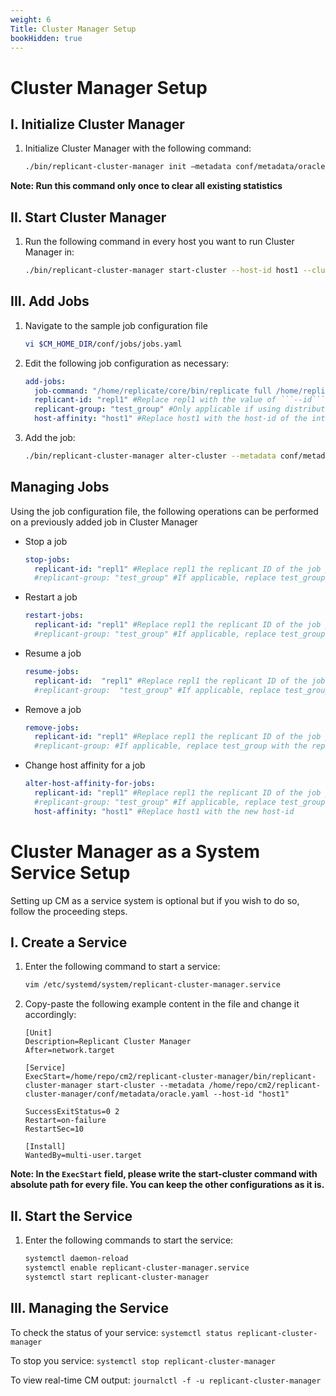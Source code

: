 ```yaml
---
weight: 6
Title: Cluster Manager Setup
bookHidden: true
---
```


# Cluster Manager Setup

## I. Initialize Cluster Manager

1. Initialize Cluster Manager with the following command:
    ```BASH
    ./bin/replicant-cluster-manager init –metadata conf/metadata/oracle.yaml
    ```
**Note: Run this command only once to clear all existing statistics**

## II. Start Cluster Manager

1. Run the following command in every host you want to run Cluster Manager in:
    ```BASH
    ./bin/replicant-cluster-manager start-cluster --host-id host1 --cluster conf/cluster/cluster.yaml --metadata conf/metadata/oracle.yaml
    ```

## III. Add Jobs


1. Navigate to the sample job configuration file
    ```BASH
    vi $CM_HOME_DIR/conf/jobs/jobs.yaml
    ```

2. Edit the following job configuration as necessary:
    ```YAML
    add-jobs:
      job-command: "/home/replicate/core/bin/replicate full /home/replicate/core/conf/conn/oracle_src.yaml /home/replicate/core/conf/conn/memsql_dst.yaml --extractor /home/replicate/core/conf/src/oracle.yaml --applier /home/replicate/core/conf/dst/memsql.yaml --replace-existing --filter /home/replicate/core/filter/oracle_filter.yaml --metadata /home/replicate/core/conf/metadata/memsql.yaml --general /home/replicate/core/conf/general/general.yaml --distribute /home/replicate/core/conf/distribution/distribution.yaml --id repl1 --overwrite"
      replicant-id: "repl1" #Replace repl1 with the value of ```--id``` from the job command
      replicant-group: "test_group" #Only applicable if using distributed replication
      host-affinity: "host1" #Replace host1 with the host-id of the intended host in the cluster
    ```


3. Add the job:
    ```BASH
    ./bin/replicant-cluster-manager alter-cluster --metadata conf/metadata/oracle.yaml --jobs conf/jobs/jobs.yaml
    ```

## Managing Jobs
Using the job configuration file, the following operations can be performed on a previously added job in Cluster Manager

* Stop a job
  ```YAML
  stop-jobs:
    replicant-id: "repl1" #Replace repl1 the replicant ID of the job you want to stop
    #replicant-group: "test_group" #If applicable, replace test_group with the replicant group of the job you want to stop
  ```
* Restart a job
  ```YAML
  restart-jobs:
    replicant-id: "repl1" #Replace repl1 the replicant ID of the job you want to restart
    #replicant-group: "test_group" #If applicable, replace test_group with the replicant group of the job you want to restart
  ```
* Resume a job
  ```YAML
  resume-jobs:
    replicant-id:  "repl1" #Replace repl1 the replicant ID of the job you want to resume
    #replicant-group:  "test_group" #If applicable, replace test_group with the replicant group of the job you want to resume
  ```
* Remove a job
  ```YAML
  remove-jobs:
    replicant-id: "repl1" #Replace repl1 the replicant ID of the job you want to remove
    #replicant-group: #If applicable, replace test_group with the replicant group of the job you want to remove
  ```
* Change host affinity for a job
  ```YAML
  alter-host-affinity-for-jobs:
    replicant-id: "repl1" #Replace repl1 the replicant ID of the job you want to alter hosts for
    #replicant-group: "test_group" #If applicable, replace test_group with the replicant group of the job you want to alter hosts for
    host-affinity: "host1" #Replace host1 with the new host-id
  ```


# Cluster Manager as a System Service Setup
Setting up CM as a service system is optional but if you wish to do so, follow the proceeding steps.

## I. Create a Service

1. Enter the following command to start a service:
    ```BASH
    vim /etc/systemd/system/replicant-cluster-manager.service
    ```

2. Copy-paste the following example content in the file and change it accordingly:

    ```service
    [Unit]
    Description=Replicant Cluster Manager
    After=network.target

    [Service]
    ExecStart=/home/repo/cm2/replicant-cluster-manager/bin/replicant-cluster-manager start-cluster --metadata /home/repo/cm2/replicant-cluster-manager/conf/metadata/oracle.yaml --host-id "host1"

    SuccessExitStatus=0 2
    Restart=on-failure
    RestartSec=10

    [Install]
    WantedBy=multi-user.target
    ```
  **Note: In the ```ExecStart``` field, please write the start-cluster command with absolute path for every file.
  You can keep the other configurations as it is.**

## II. Start the Service

1. Enter the following commands to start the service:
    ```BASH
    systemctl daemon-reload
    systemctl enable replicant-cluster-manager.service
    systemctl start replicant-cluster-manager
    ```

## III. Managing the Service

To check the status of your service:
    ```
    systemctl status replicant-cluster-manager
    ```

To stop you service:
    ```
    systemctl stop replicant-cluster-manager
    ```

To view real-time CM output:
    ```
    journalctl -f -u replicant-cluster-manager
    ```
